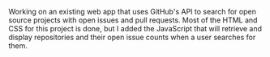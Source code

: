 Working on an existing web app that uses GitHub's API to search for open source projects with open issues and pull requests. Most of the HTML and CSS for this project is done, but I added the JavaScript that will retrieve and display repositories and their open issue counts when a user searches for them.
